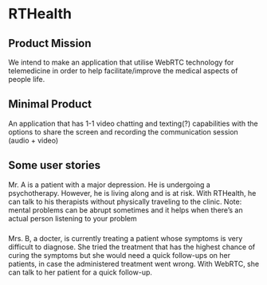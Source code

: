 # RTHealth

## Product Mission
We intend to make an application that utilise WebRTC technology for telemedicine in order to help facilitate/improve the medical aspects of people life.

## Minimal Product
An application that has 1-1 video chatting and texting(?) capabilities with the options to share the screen and recording the communication session (audio + video)

## Some user stories
Mr. A is a patient with a major depression. He is undergoing a psychotherapy. However, he is living along and is at risk. With RTHealth, he can talk to his therapists without physically traveling to the clinic.
Note: mental problems can be abrupt sometimes and it helps when there’s an actual person listening to your problem
###
Mrs. B, a docter, is currently treating a patient whose symptoms is very difficult to diagnose. She tried the treatment that has the highest chance of curing the symptoms but she would need a quick follow-ups on her patients, in case the administered treatment went wrong. With WebRTC, she can talk to her patient for a quick follow-up.

